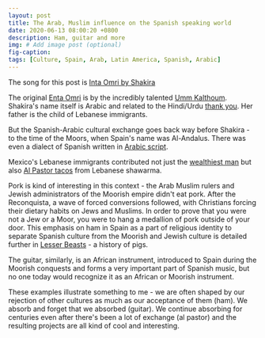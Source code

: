 ```yaml
---
layout: post
title: The Arab, Muslim influence on the Spanish speaking world 
date: 2020-06-13 08:00:20 +0800
description: Ham, guitar and more
img: # Add image post (optional)
fig-caption: 
tags: [Culture, Spain, Arab, Latin America, Spanish, Arabic]
---
```


The song for this post is [Inta Omri by Shakira](https://www.youtube.com/watch?v=QQkzmjQy8zk)

The original [Enta Omri](https://www.youtube.com/watch?v=1wBvuZVE7FI&t=436s) is by the incredibly talented [Umm Kalthoum](https://en.wikipedia.org/wiki/Umm_Kulthum). Shakira's name itself is Arabic and related to the Hindi/Urdu [thank you](https://en.wiktionary.org/wiki/%E0%A4%B6%E0%A5%81%E0%A4%95%E0%A5%8D%E0%A4%B0%E0%A4%BF%E0%A4%AF%E0%A4%BE). Her father is the child of Lebanese immigrants.

But the Spanish-Arabic cultural exchange goes back way before Shakira - to the time of the Moors, when Spain's name was Al-Andalus. There was even a dialect of Spanish written in [Arabic script](https://en.wikipedia.org/wiki/Mozarabic_language).

Mexico's Lebanese immigrants contributed not just the [wealthiest man](https://en.wikipedia.org/wiki/Carlos_Slim) but also [Al Pastor tacos](https://en.wikipedia.org/wiki/Al_pastor) from Lebanese shawarma.

Pork is kind of interesting in this context - the Arab Muslim rulers and Jewish administrators of the Moorish empire didn't eat pork. After the Reconquista, a wave of forced conversions followed, with Christians forcing their dietary habits on Jews and Muslims. In order to prove that you were not a Jew or a Moor, you were to hang a medallion of pork outside of your door. This emphasis on ham in Spain as a part of religious identity to separate Spanish culture from the Moorish and Jewish culture is detailed further in [Lesser Beasts](https://books.google.com.sg/books?id=Hiv3BgAAQBAJ&pg=PA102&lpg=PA102&dq=promotion+of+%22ham%22+reconquista&source=bl&ots=lfhsWOPALP&sig=ACfU3U1WNW-g9vjRAgD1aFVd2CZxFlbgpg&hl=en&sa=X&ved=2ahUKEwig69_c78bpAhULX30KHc9ACnIQ6AEwAXoECAkQAQ#v=onepage&q&f=false) - a history of pigs.

The guitar, similarly, is an African instrument, introduced to Spain during the Moorish conquests and forms a very important part of Spanish music, but no one today would recognize it as an African or Moorish instrument.

These examples illustrate something to me - we are often shaped by our rejection of other cultures as much as our acceptance of them (ham). We absorb and forget that we absorbed (guitar). We continue absorbing for centuries even after there's been a lot of exchange (al pastor) and the resulting projects are all kind of cool and interesting.
